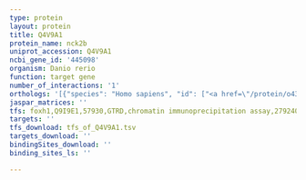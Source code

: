 ```yaml
---
type: protein
layout: protein
title: Q4V9A1
protein_name: nck2b
uniprot_accession: Q4V9A1
ncbi_gene_id: '445098'
organism: Danio rerio
function: target gene
number_of_interactions: '1'
orthologs: '[{"species": "Homo sapiens", "id": ["<a href=\"/protein/o43639\">O43639</a>"]}, {"species": "Mus musculus", "id": ["<a href=\"/protein/o55033\">O55033</a>"]}, {"species": "Rattus norvegicus", "id": ["<a href=\"/protein/d4a3m8\">D4A3M8</a>"]}, {"species": "Caenorhabditis elegans", "id": ["<a href=\"/protein/q95pw9\">Q95PW9</a>"]}]'
jaspar_matrices: ''
tfs: foxh1,Q9I9E1,57930,GTRD,chromatin immunoprecipitation assay,27924024%5Buid%5D,No
targets: ''
tfs_download: tfs_of_Q4V9A1.tsv
targets_download: ''
bindingSites_download: ''
binding_sites_ls: ''

---
```

